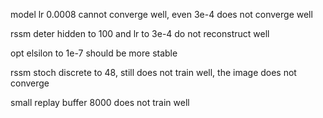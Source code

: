 model lr 0.0008 cannot converge well, even 3e-4 does not converge well


rssm deter hidden to 100 and lr to 3e-4 do not reconstruct well

opt elsilon to 1e-7 should be more stable

rssm stoch discrete to 48, still does not train well, the image does not converge

small replay buffer 8000 does not train well